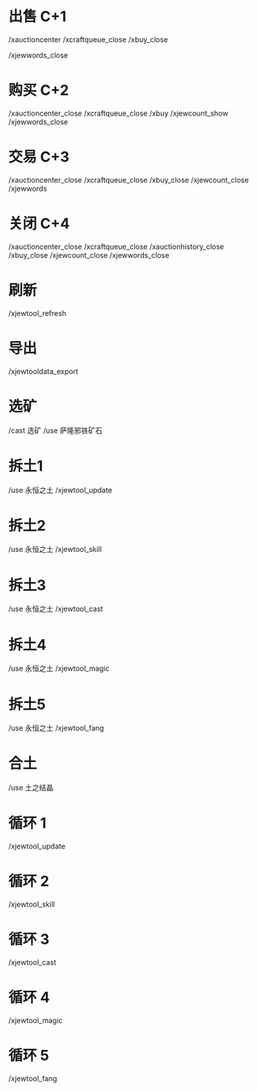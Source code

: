 # 出售 C+1
/xauctioncenter
/xcraftqueue_close
/xbuy_close
<!-- /xjewcount_close -->
/xjewwords_close

# 购买 C+2
/xauctioncenter_close
/xcraftqueue_close
/xbuy
/xjewcount_show
/xjewwords_close

# 交易 C+3
/xauctioncenter_close
/xcraftqueue_close
/xbuy_close
/xjewcount_close
/xjewwords

# 关闭 C+4
/xauctioncenter_close
/xcraftqueue_close
/xauctionhistory_close
/xbuy_close
/xjewcount_close
/xjewwords_close

# 刷新
/xjewtool_refresh

# 导出
/xjewtooldata_export

# 选矿
/cast 选矿
/use 萨隆邪铁矿石

# 拆土1
/use 永恒之土
/xjewtool_update

# 拆土2
/use 永恒之土
/xjewtool_skill

# 拆土3
/use 永恒之土
/xjewtool_cast

# 拆土4
/use 永恒之土
/xjewtool_magic

# 拆土5
/use 永恒之土
/xjewtool_fang

# 合土
/use 土之结晶

# 循环 1
/xjewtool_update

# 循环 2
/xjewtool_skill

# 循环 3
/xjewtool_cast

# 循环 4
/xjewtool_magic

# 循环 5
/xjewtool_fang
